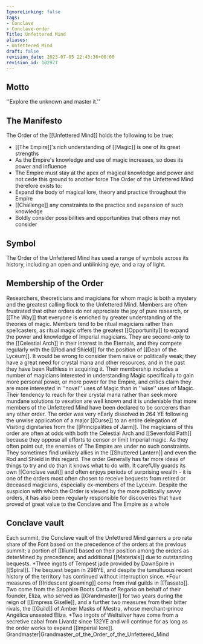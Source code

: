```yaml
---
IgnoreLinking: false
Tags:
- Conclave
- Conclave-order
Title: Unfettered Mind
aliases:
- Unfettered_Mind
draft: false
revision_date: 2023-07-05 22:43:36+00:00
revision_id: 102971
---
```


## Motto
''Explore the unknown and master it.''
## The Manifesto
The Order of the [[Unfettered Mind]] holds the following to be true:
* [[The Empire]]'s rich understanding of [[Magic]] is one of its great strengths
* As the Empire's knowledge and use of magic increases, so does its power and influence
* The Empire must stay at the apex of magical knowledge and power and not cede this ground to another force
The Order of the Unfettered Mind therefore exists to:
* Expand the body of magical lore, theory and practice throughout the Empire
* [[Challenge]] any constraints to the practice and expansion of such knowledge
* Boldly consider possibilities and opportunities that others may not consider
## Symbol
The Order of the Unfettered Mind has used a range of symbols across its history, including an open and unblinking eye, and a ray of light.
## Membership of the Order
Researchers, theoreticians and magicians for whom magic is both a mystery and the greatest calling flock to the Unfettered Mind. Members are often frustrated that other orders do not appreciate the joy of pure research, or [[The Way]] that everyone is enriched by greater understanding of the theories of magic. Members tend to be ritual magicians rather than spellcasters, as ritual magic offers the greatest [[Opportunity]] to expand the power and knowledge of Imperial magicians. They are second-only to the [[Celestial Arch]] in their interest in the Eternals, and they compete regularly with the [[Rod and Shield]] for the position of [[Dean of the Lyceum]].
It would be wrong to consider them naive or politically weak; they have a great need for crystal mana and other resources, and in the past they have been Ruthless in acquiring it. Their membership includes a number of magicians interested in understanding Magic specifically to gain more personal power, or more power for the Empire, and critics claim they are more interested in ''novel'' uses of Magic than in ''wise'' uses of Magic. Their tendency to reach for their crystal mana rather than seek more mundane solutions to vexation are well known and it is undeniable that more members of the Unfettered Mind have been declared to be sorcerers than any other order. The order was very nEarly dissolved in 264 YE following the unwise application of a major [[Curse]] to an entire delegation of Visiting dignitaries from the [[Principalities of Jarm]].
The magicians of this order are often at odds with both the Celestial Arch and [[Sevenfold Path]] because they oppose all efforts to censor or limit Imperial magic. As they often point out, the enemies of The Empire are under no such constraints. They sometimes find unlikely allies in the [[Shuttered Lantern]] and even the Rod and Shield in this regard.
The order Generally has far more ideas of things to try and do than it knows what to do with. It carefUlly guards its own [[Conclave vault]] and often enjoys periods of surprising wealth - it is one of the orders most often chosen to receive bequests from retired or deceased magicians, especially ex-members of the Lyceum. Despite the suspicion with which the Order is viewed by the more politically savvy orders, it has also been regularly responsible for discoveries that have proved of great value to the Conclave and The Empire as a whole
## Conclave vault
Each summit, the Conclave vault of the Unfettered Mind garners a pro rata share of the Font based on the precedence of the orders at the previous summit; a portion of [[Ilium]] based on their position among the orders as deterMined by precedence; and additional [[Materials]] due to outstanding bequests.
*Three ingots of Tempest jade provided by DawnSpire in [[Spiral]]. The bequest began in 298YE, and despite the tumultuous recent history of the territory has continued without interruption since. 
*Four measures of [[Iridescent gloaming]] come from rival guilds in [[Tassato]]. Two come from the Sapphire Boots Carta of Regario on behalf of their founder, Eliza, who served as [[Grandmaster]] for two years during the reign of [[Empress Giselle]], and a further two measures from their bitter rivals, the [[Guild]] of Amber Masks of Mestra, whose merchant-prince Angélica unseated Eliza. 
*Two ingots of Weltsilver have come from a secretive cabal from Livardz since 132YE and will continue for as long as the order works to expand [[Imperial lore]].
Grandmaster|Grandmaster_of_the_Order_of_the_Unfettered_Mind